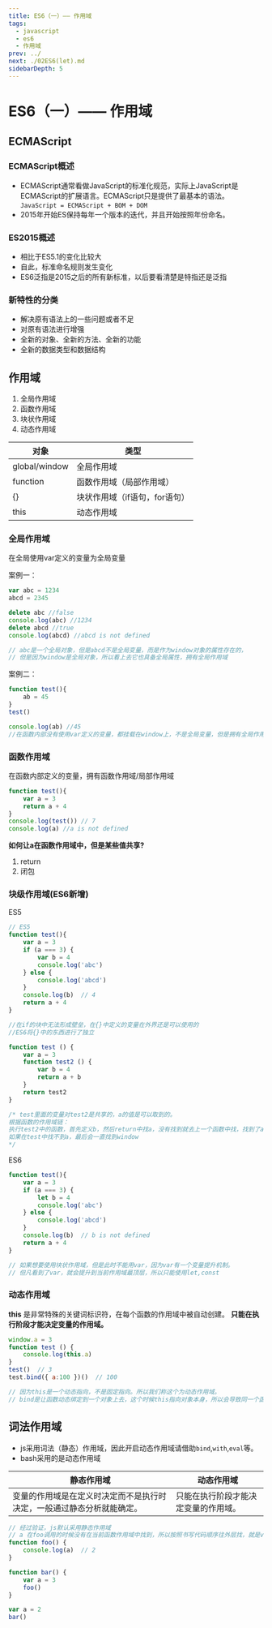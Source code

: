 ```yaml
---
title: ES6（一）—— 作用域
tags: 
  - javascript
  - es6
  - 作用域
prev: ../
next: ./02ES6(let).md
sidebarDepth: 5
---
```


# ES6（一）—— 作用域
## ECMAScript
### ECMAScript概述
- ECMAScript通常看做JavaScript的标准化规范，实际上JavaScript是ECMAScript的扩展语言。ECMAScript只是提供了最基本的语法。
`JavaScript = ECMAScript + BOM + DOM`
- 2015年开始ES保持每年一个版本的迭代，并且开始按照年份命名。

### ES2015概述
- 相比于ES5.1的变化比较大
- 自此，标准命名规则发生变化
- ES6泛指是2015之后的所有新标准，以后要看清楚是特指还是泛指

### 新特性的分类
- 解决原有语法上的一些问题或者不足
- 对原有语法进行增强
- 全新的对象、全新的方法、全新的功能
- 全新的数据类型和数据结构

## 作用域
1. 全局作用域
2. 函数作用域
3. 块状作用域
4. 动态作用域


对象 | 类型
---|---
global/window | 全局作用域
function | 函数作用域（局部作用域）
{} | 块状作用域（if语句，for语句）
this | 动态作用域
 
### 全局作用域
在全局使用var定义的变量为全局变量

案例一：
```js
var abc = 1234
abcd = 2345

delete abc //false
console.log(abc) //1234
delete abcd //true
console.log(abcd) //abcd is not defined

// abc是一个全局对象，但是abcd不是全局变量，而是作为window对象的属性存在的，
// 但是因为window是全局对象，所以看上去它也具备全局属性，拥有全局作用域
```
案例二：
```js
function test(){
    ab = 45
}
test()

console.log(ab) //45
//在函数内部没有使用var定义的变量，都挂载在window上，不是全局变量，但是拥有全局作用域
```

### 函数作用域
在函数内部定义的变量，拥有函数作用域/局部作用域
```js
function test(){
    var a = 3
    return a + 4
}
console.log(test()) // 7 
console.log(a) //a is not defined
```
**如何让a在函数作用域中，但是某些值共享?** 
1. return
2. 闭包

### 块级作用域(ES6新增)
ES5
```js
// ES5
function test(){
    var a = 3
    if (a === 3) {
        var b = 4
        console.log('abc')
    } else {
        console.log('abcd')
    }
    console.log(b)  // 4
    return a + 4
}

//在if的块中无法形成壁垒，在{}中定义的变量在外界还是可以使用的
//ES6将{}中的东西进行了独立

function test () {
    var a = 3
    function test2 () {
        var b = 4
        return a + b
    }
    return test2
}

/* test里面的变量对test2是共享的，a的值是可以取到的。
根据函数的作用域链：
执行test2中的函数，首先定义b，然后return中找a，没有找到就去上一个函数中找，找到了a
如果在test中找不到a，最后会一直找到window
*/ 
```

ES6
```js
function test(){
    var a = 3
    if (a === 3) {
        let b = 4
        console.log('abc')
    } else {
        console.log('abcd')
    }
    console.log(b)  // b is not defined
    return a + 4
}

// 如果想要使用块状作用域，但是此时不能用var，因为var有一个变量提升机制。
// 但凡看到了var，就会提升到当前作用域最顶层，所以只能使用let,const
```


### 动态作用域
**this** 是非常特殊的关键词标识符，在每个函数的作用域中被自动创建。
**只能在执行阶段才能决定变量的作用域。** 
```js
window.a = 3
function test () {
    console.log(this.a)
}
test()  // 3
test.bind({ a:100 })()  // 100

// 因为this是一个动态指向，不是固定指向。所以我们称这个为动态作用域。
// bind是让函数动态绑定到一个对象上去，这个时候this指向对象本身，所以会导致同一个函数有不同的效果。
```

## 词法作用域
- js采用词法（静态）作用域，因此开启动态作用域请借助`bind`,`with`,`eval`等。
- bash采用的是动态作用域

静态作用域 | 动态作用域
---|---
变量的作用域是在定义时决定而不是执行时决定，一般通过静态分析就能确定。 | 只能在执行阶段才能决定变量的作用域。

```js
// 经过验证，js默认采用静态作用域
// a 在foo调用的时候没有在当前函数作用域中找到，所以按照书写代码顺序往外层找，就是var a = 2，而不是取bar函数里面找
function foo() {
    console.log(a)  // 2
}

function bar() {
    var a = 3
    foo()
}

var a = 2
bar()
```
